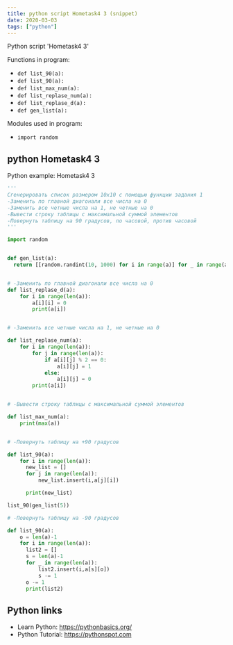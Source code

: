 ```yaml
---
title: python script Hometask4 3 (snippet)
date: 2020-03-03
tags: ["python"]
---
```

Python script 'Hometask4 3'

Functions in program: 
* `def list_90(a):`
* `def list_90(a):`
* `def list_max_num(a):`
* `def list_replase_num(a):`
* `def list_replase_d(a):`
* `def gen_list(a):`

Modules used in program: 
* `import random`

## python Hometask4 3

Python example: Hometask4 3

```python
'''
Сгенерировать список размером 10х10 с помощью функции задания 1
-Заменить по главной диагонали все числа на 0
-Заменить все четные числа на 1, не четные на 0
-Вывести строку таблицы с максимальной суммой элементов
-Повернуть таблицу на 90 градусов, по часовой, против часовой
'''

import random


def gen_list(a):
  return [[random.randint(10, 1000) for i in range(a)] for _ in range(a)]


# -Заменить по главной диагонали все числа на 0
def list_replase_d(a):
    for i in range(len(a)):
        a[i][i] = 0
        print(a[i])


# -Заменить все четные числа на 1, не четные на 0

def list_replase_num(a):
    for i in range(len(a)):
        for j in range(len(a)):
            if a[i][j] % 2 == 0:
                a[i][j] = 1
            else:
                a[i][j] = 0
        print(a[i])


# -Вывести строку таблицы с максимальной суммой элементов

def list_max_num(a):
    print(max(a))


# -Повернуть таблицу на +90 градусов

def list_90(a):
    for i in range(len(a)):
      new_list = []
      for j in range(len(a)):
          new_list.insert(i,a[j][i])

      print(new_list)

list_90(gen_list(5))

# -Повернуть таблицу на -90 градусов

def list_90(a):
    o = len(a)-1
    for i in range(len(a)):
      list2 = []
      s = len(a)-1
      for _ in range(len(a)):
          list2.insert(i,a[s][o])
          s -= 1
      o -= 1
      print(list2)


```

## Python links

- Learn Python: https://pythonbasics.org/
- Python Tutorial: https://pythonspot.com
